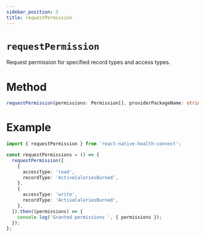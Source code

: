 ```yaml
---
sidebar_position: 3
title: requestPermission
---
```


# `requestPermission`

Request permission for specified record types and access types.

# Method

```ts
requestPermission(permissions: Permission[], providerPackageName: string): Promise<Permission[]>
```

# Example

```ts
import { requestPermission } from 'react-native-health-connect';

const requestPermissions = () => {
  requestPermission([
    {
      accessType: 'read',
      recordType: 'ActiveCaloriesBurned',
    },
    {
      accessType: 'write',
      recordType: 'ActiveCaloriesBurned',
    },
  ]).then((permissions) => {
    console.log('Granted permissions ', { permissions });
  });
};
```
